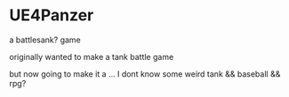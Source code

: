 # UE4Panzer
a battlesank? game


originally wanted to make a tank battle game

but now going to make it a ... 
I dont know
some weird tank && baseball && rpg?
